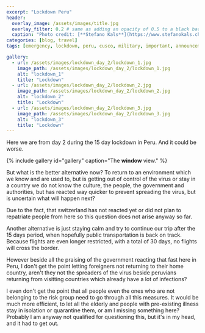 ```yaml
---
excerpt: "Lockdown Peru"
header:
  overlay_image: /assets/images/title.jpg
  overlay_filter: 0.2 # same as adding an opacity of 0.5 to a black background
  caption: "Photo credit: [**Stefano Kals**](https://www.stefanokals.ch)"
categories: [blog, travel]
tags: [emergency, lockdown, peru, cusco, military, important, announcement]

gallery:
  - url: /assets/images/lockdown_day_2/lockdown_1.jpg
    image_path: /assets/images/lockdown_day_2/lockdown_1.jpg
    alt: "lockdown_1"
    title: "Lockdown"
  - url: /assets/images/lockdown_day_2/lockdown_2.jpg
    image_path: /assets/images/lockdown_day_2/lockdown_2.jpg
    alt: "lockdown_2"
    title: "Lockdown"
  - url: /assets/images/lockdown_day_2/lockdown_3.jpg
    image_path: /assets/images/lockdown_day_2/lockdown_3.jpg
    alt: "lockdown_3"
    title: "Lockdown"
---
```


Here we are from day 2 during the 15 day lockdown in Peru. And it could be worse.

{% include gallery id="gallery" caption="The **window** view." %}

But what is the better alternative now? To return to an environment which we know and are used to, but is getting out of control of the virus or stay in a country we do not know the culture, the people, the government and authorities, but has reacted way quicker to prevent spreading the virus, but is uncertain what will happen next?

Due to the fact, that switzerland has not reacted yet or did not plan to repatriate people from here so this question does not arise anyway so far.

Another alternative is just staying calm and try to continue our trip after the 15 days period, when hopefully public transportation is back on track. Because flights are even longer restricted, with a total of 30 days, no flights will cross the border.

However beside all the praising of the government reacting that fast here in Peru, I don't get the point letting foreigners not returning to their home country, aren't they not the spreaders of the virus beside peruvians returning from visitting countries which already have a lot of infections?

I even don't get the point that all people even the ones who are not belonging to the risk group need to go through all this measures. It would be much more efficient, to let all the elderly and people with pre-existing illness stay in isolation or quarantine them, or am I missing something here? Probably I am anyway not qualified for questioning this, but it's in my head, and it had to get out.